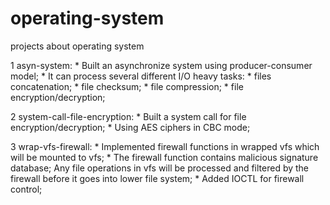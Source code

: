 # operating-system
projects about operating system

1 asyn-system:
	* Built an asynchronize system using producer-consumer model;
	* It can process several different I/O heavy tasks:
	  * files concatenation;
	  * file checksum;
	  * file compression;
	  * file encryption/decryption;

2 system-call-file-encryption:
	* Built a system call for file encryption/decryption;
	* Using AES ciphers in CBC mode;

3 wrap-vfs-firewall:
	* Implemented firewall functions in wrapped vfs which will be mounted to vfs;
	* The firewall function contains malicious signature database; Any file operations in vfs will be processed and filtered by the firewall before it goes into lower file system;
	* Added IOCTL for firewall control;
